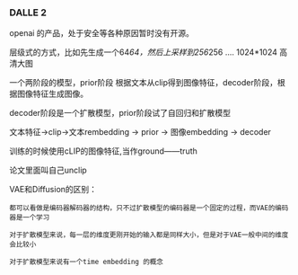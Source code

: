 ### DALLE 2 

openai 的产品，处于安全等各种原因暂时没有开源。


层级式的方式，比如先生成一个64*64，然后上采样到256*256 .... 1024*1024 高清大图

一个两阶段的模型，prior阶段 根据文本从clip得到图像特征，decoder阶段，根据图像特征生成图像。

decoder阶段是一个扩散模型，prior阶段试了自回归和扩散模型


文本特征->clip->文本rembedding -> prior -> 图像embedding -> decoder


训练的时候使用cLIP的图像特征,当作ground——truth

论文里面叫自己unclip


VAE和Diffusion的区别：

    都可以看做是编码器解码器的结构，只不过扩散模型的编码器是一个固定的过程，而VAE的编码器是一个学习

    对于扩散模型来说，每一层的维度更刚开始的输入都是同样大小，但是对于VAE一般中间的维度会比较小

    对于扩散模型来说有一个time embedding 的概念
